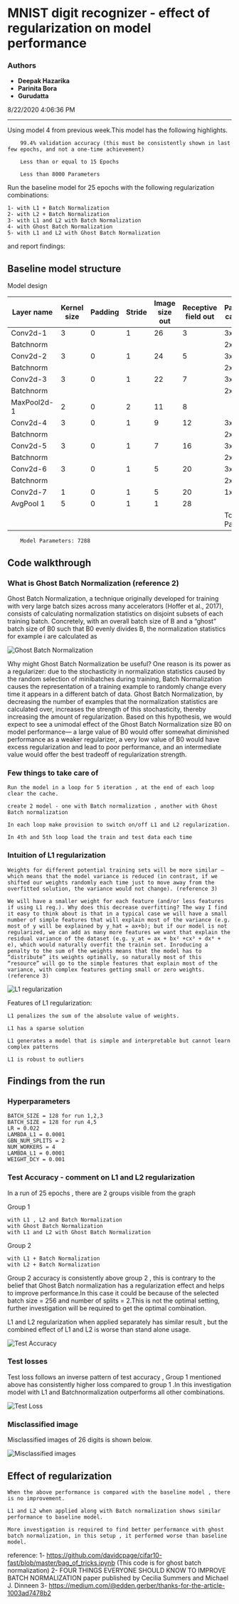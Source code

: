 # MNIST digit recognizer - effect of regularization on model performance

### Authors

* **Deepak Hazarika** 
* **Parinita Bora**
* **Gurudatta**

8/22/2020 4:06:36 PM 

----------


Using model 4 from previous week.This model has the following highlights.

		99.4% validation accuracy (this must be consistently shown in last few epochs, and not a one-time achievement) 

		Less than or equal to 15 Epochs

		Less than 8000 Parameters


Run the baseline model for 25 epochs with the following regularization combinations:

    1- with L1 + Batch Normalization
    2- with L2 + Batch Normalization
    3- with L1 and L2 with Batch Normalization
    4- with Ghost Batch Normalization
    5- with L1 and L2 with Ghost Batch Normalization

and report findings:

## Baseline model structure 


Model design

| Layer name  | Kernel size | Padding | Stride | Image size out | Receptive field out | Parameters calculation | Parameters |
|-------------|-------------|---------|--------|----------------|---------------------|------------------------|------------|
|  Conv2d-1   | 3           | 0       | 1      | 26             | 3                   | 3x3x1x8                | 72         |
| Batchnorm   |             |         |        |                |                     | 2x8                    | 16         |
| Conv2d-2    | 3           | 0       | 1      | 24             | 5                   | 3x3x8x8                | 576        |
| Batchnorm   |             |         |        |                |                     | 2x8                    | 16         |
|  Conv2d-3   | 3           | 0       | 1      | 22             | 7                   | 3x3x8x8                | 576        |
| Batchnorm   |             |         |        |                |                     | 2x8                    | 16         |
| MaxPool2d-1 | 2           | 0       | 2      | 11             | 8                   |                        |            |
| Conv2d-4    | 3           | 0       | 1      | 9              | 12                  | 3x3x8x16               | 1152       |
| Batchnorm   |             |         |        |                |                     | 2x16                   | 32         |
|  Conv2d-5   | 3           | 0       | 1      | 7              | 16                  | 3x3x16x16              | 2304       |
| Batchnorm   |             |         |        |                |                     | 2x16                   | 32         |
| Conv2d-6    | 3           | 0       | 1      | 5              | 20                  | 3x3x16x16              | 2304       |
| Batchnorm   |             |         |        |                |                     | 2x16                   | 32         |
| Conv2d-7    | 1           | 0       | 1      | 5              | 20                  | 1x1x16x10              | 160        |
| AvgPool 1   | 5           | 0       | 1      | 1              | 28                  |                        |            |
|             |             |         |        |                |                     | Total Parameters       | 7288       |



        Model Parameters: 7288


## Code walkthrough

### What is Ghost Batch Normalization (reference 2)

Ghost Batch Normalization, a technique originally developed for training with very large batch sizes
across many accelerators (Hoffer et al., 2017), consists of calculating normalization statistics on disjoint
subsets of each training batch. Concretely, with an overall batch size of B and a “ghost” batch
size of B0 such that B0 evenly divides B, the normalization statistics for example i are calculated as


![Ghost Batch Normalization](images/Ghost_BatchNorm.png)


Why might Ghost Batch Normalization be useful? One reason is its power as a regularizer: due to
the stochasticity in normalization statistics caused by the random selection of minibatches during
training, Batch Normalization causes the representation of a training example to randomly change
every time it appears in a different batch of data. Ghost Batch Normalization, by decreasing the
number of examples that the normalization statistics are calculated over, increases the strength of this
stochasticity, thereby increasing the amount of regularization. Based on this hypothesis, we would
expect to see a unimodal effect of the Ghost Batch Normalization size B0 on model performance—
a large value of B0 would offer somewhat diminished performance as a weaker regularizer, a very
low value of B0 would have excess regularization and lead to poor performance, and an intermediate
value would offer the best tradeoff of regularization strength.

### Few things to take care of 

	Run the model in a loop for 5 iteration , at the end of each loop clear the cache.

	create 2 model - one with Batch normalization , another with Ghost Batch normalization

	In each loop make provision to switch on/off L1 and L2 regularization.

	In 4th and 5th loop load the train and test data each time 

	 
### Intuition of L1 regularization 

	Weights for different potential training sets will be more similar — which means that the model variance is reduced (in contrast, if we shifted our weights randomly each time just to move away from the overfitted solution, the variance would not change). (reference 3)

	We will have a smaller weight for each feature (and/or less features if using L1 reg.). Why does this decrease overfitting? The way I find it easy to think about is that in a typical case we will have a small number of simple features that will explain most of the variance (e.g. most of y will be explained by y_hat = ax+b); but if our model is not regularized, we can add as many more features we want that explain the residual variance of the dataset (e.g. y_at = ax + bx² +cx³ + dx⁴ + e), which would naturally overfit the trainin set. Inroducing a penalty to the sum of the weights means that the model has to “distribute” its weights optimally, so naturally most of this “resource” will go to the simple features that explain most of the variance, with complex features getting small or zero weights.(reference 3)

![L1 regularization](images/L1_regularization.png)

Features of L1 regularization:

	L1 penalizes the sum of the absolute value of weights.

	L1 has a sparse solution

	L1 generates a model that is simple and interpretable but cannot learn complex patterns

	L1 is robust to outliers

## Findings from the run

### Hyperparameters

	BATCH_SIZE = 128 for run 1,2,3
	BATCH_SIZE = 128 for run 4,5 
	LR = 0.022
	LAMBDA_L1 = 0.0001
	GBN_NUM_SPLITS = 2
	NUM_WORKERS = 4 
	LAMBDA_L1 = 0.0001
	WEIGHT_DCY = 0.001

 
### Test Accuracy - comment on L1 and L2 regularization

In a run of 25 epochs , there are 2 groups visible from the graph

Group 1

	with L1 , L2 and Batch Normalization
    with Ghost Batch Normalization
    with L1 and L2 with Ghost Batch Normalization

Group 2

	with L1 + Batch Normalization
    with L2 + Batch Normalization

Group 2 accuracy is consistently above group 2	, this is contrary to the belief that Ghost Batch normalization has a regularization effect and helps to improve performance.In this case it could be because of the selected batch size = 256 and number of splits = 2.This is not the optimal setting, further investigation will be required to get the optimal combination.

L1 and L2 regularization when applied separately has similar result , but the combined effect of L1 and L2 is worse than stand alone usage.

![Test Accuracy](images/test_accuracy.png)


### Test losses

Test loss follows an inverse pattern of test accuracy , Group 1 mentioned above has consistently higher loss compared to group 1 .In this investigation model with L1 and Batchnormalization outperforms all other combinations.

![Test Loss](images/test_loss.png)

### Misclassified image

Misclassified images of 26 digits is shown below.

![Misclassified images](images/miscalssified_digits_26.png)

## Effect of regularization

	When the above performance is compared with the baseline model , there is no improvement.

	L1 and L2 when applied along with Batch normalization shows similar performance to baseline model.

	More investigation is required to find better performance with ghost batch normalization, in this setup , it performed worse than baseline model.

 

reference:
1- https://github.com/davidcpage/cifar10-fast/blob/master/bag_of_tricks.ipynb (This code is for ghost batch normalization)
2- FOUR THINGS EVERYONE SHOULD KNOW TO IMPROVE BATCH NORMALIZATION paper published by Cecilia Summers and Michael J. Dinneen
3- https://medium.com/@edden.gerber/thanks-for-the-article-1003ad7478b2
 
